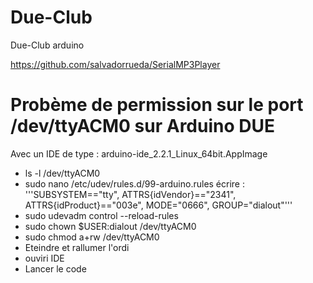 # Due-Club
 Due-Club arduino

https://github.com/salvadorrueda/SerialMP3Player

# Probème de permission sur le port /dev/ttyACM0 sur Arduino DUE
Avec un IDE de type : arduino-ide_2.2.1_Linux_64bit.AppImage
- ls -l /dev/ttyACM0
- sudo nano /etc/udev/rules.d/99-arduino.rules écrire : '''SUBSYSTEM=="tty", ATTRS{idVendor}=="2341", ATTRS{idProduct}=="003e", MODE="0666", GROUP="dialout"'''
- sudo udevadm control --reload-rules
- sudo chown $USER:dialout /dev/ttyACM0
- sudo chmod a+rw /dev/ttyACM0
- Eteindre et rallumer l'ordi
- ouviri IDE
- Lancer le code




